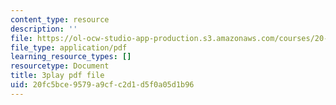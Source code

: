 ```yaml
---
content_type: resource
description: ''
file: https://ol-ocw-studio-app-production.s3.amazonaws.com/courses/20-219-becoming-the-next-bill-nye-writing-and-hosting-the-educational-show-january-iap-2015/20fc5bce9579a9cfc2d1d5f0a05d1b96_0BmWrrZq5A4.pdf
file_type: application/pdf
learning_resource_types: []
resourcetype: Document
title: 3play pdf file
uid: 20fc5bce-9579-a9cf-c2d1-d5f0a05d1b96
---
```

